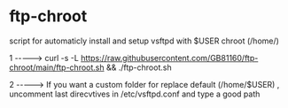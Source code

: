 # ftp-chroot
script for automaticly install and setup vsftpd with $USER chroot (/home/<user>)


1 -----> curl -s -L https://raw.githubusercontent.com/GB81160/ftp-chroot/main/ftp-chroot.sh && ./ftp-chroot.sh


2 -----> If you want a custom folder for replace default (/home/$USER) , uncomment last direcvtives in /etc/vsftpd.conf and type a good path
